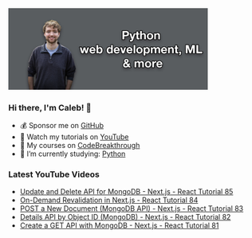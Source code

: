 <img src="github-cover-photo-my-face.jpg" width="400px" />

### Hi there, I'm Caleb! 🍛

- 💰 Sponsor me on [GitHub](https://github.com/sponsors/CalebCurry)
- 🎥 Watch my tutorials on [YouTube](https://www.youtube.com/calebthevideomaker2)
- 📗 My courses on [CodeBreakthrough](https://www.codebreakthrough.com)
- 🤔 I’m currently studying: [Python](https://www.youtube.com/watch?v=s3IvdkCq2_c&t=4254s)

### Latest YouTube Videos
<!-- YOUTUBE:START -->
- [Update and Delete API for MongoDB - Next.js - React Tutorial 85](https://www.youtube.com/watch?v=F3YxPT8mTW0)
- [On-Demand Revalidation in Next.js - React Tutorial 84](https://www.youtube.com/watch?v=XaAVvlx23S0)
- [POST a New Document &lpar;MongoDB API&rpar; - Next.js - React Tutorial 83](https://www.youtube.com/watch?v=0ySRhd7CPug)
- [Details API by Object ID &lpar;MongoDB&rpar; - Next.js - React Tutorial 82](https://www.youtube.com/watch?v=buMP6l8ehSo)
- [Create a GET API with MongoDB - Next.js - React Tutorial 81](https://www.youtube.com/watch?v=4HyffA5JyoY)
<!-- YOUTUBE:END -->
